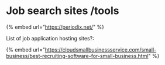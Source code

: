 # Job search sites /tools

{% embed url="https://periodix.net/" %}

List of job application hosting sites?:

{% embed url="https://cloudsmallbusinessservice.com/small-business/best-recruiting-software-for-small-business.html" %}



